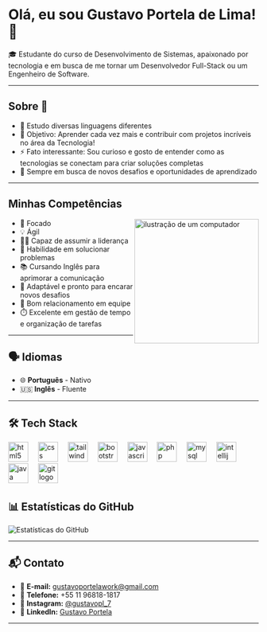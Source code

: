 <h1>Olá, eu sou Gustavo Portela de Lima! 👋 </h1>

🎓 Estudante do curso de Desenvolvimento de Sistemas, apaixonado por tecnologia e em busca de me tornar um Desenvolvedor Full-Stack ou um Engenheiro de Software.

---

## Sobre 🌟
  
- 🌱 Estudo diversas linguagens diferentes  
- 🎯 Objetivo: Aprender cada vez mais e contribuir com projetos incríveis no área da Tecnologia!
- ⚡ Fato interessante: Sou curioso e gosto de entender como as tecnologias se conectam para criar soluções completas  
- 🚀 Sempre em busca de novos desafios e oportunidades de aprendizado  

---


##   Minhas Competências
<img src="https://raw.githubusercontent.com/MicaelliMedeiros/micaellimedeiros/master/image/computer-illustration.png" alt="ilustração de um computador" min-width="250px" max-width="250px" width="250px" align="right">

- 🎯 Focado  
- 💡 Ágil  
- 🧑‍🏫 Capaz de assumir a liderança  
- 🧩 Habilidade em solucionar problemas  
- 📚 Cursando Inglês para aprimorar a comunicação  
- 🔄 Adaptável e pronto para encarar novos desafios  
- 🤝 Bom relacionamento em equipe  
- ⏱️ Excelente em gestão de tempo e organização de tarefas  


---

## 🗣️ Idiomas

- 🌐 **Português** - Nativo  
- 🇺🇸 **Inglês** - Fluente  

----
## 🛠️ Tech Stack

<div align="left">
  <img src="https://cdn.jsdelivr.net/gh/devicons/devicon/icons/html5/html5-original.svg" height="40" alt="html5 logo"  />
  <img width="12" />
  <img src="https://cdn.jsdelivr.net/gh/devicons/devicon/icons/css3/css3-original.svg" height="40" alt="css logo"  />
  <img width="12" />
  <img src="https://cdn.jsdelivr.net/gh/devicons/devicon/icons/tailwindcss/tailwindcss-original-wordmark.svg" height="40" alt="tailwindcss logo"  />
  <img width="12" />
  <img src="https://cdn.jsdelivr.net/gh/devicons/devicon/icons/bootstrap/bootstrap-original.svg" height="40" alt="bootstrap logo"  />
  <img width="12" />
  <img src="https://cdn.jsdelivr.net/gh/devicons/devicon/icons/javascript/javascript-original.svg" height="40" alt="javascript logo"  />
  <img width="12" />
  <img src="https://cdn.jsdelivr.net/gh/devicons/devicon/icons/php/php-original.svg" height="40" alt="php logo"  />
  <img width="12" />
  <img src="https://cdn.jsdelivr.net/gh/devicons/devicon/icons/mysql/mysql-original.svg" height="40" alt="mysql logo"  />
  <img width="12" />
  <img src="https://cdn.jsdelivr.net/gh/devicons/devicon/icons/intellij/intellij-original.svg" height="40" alt="intellij logo"  />
  <img width="12" />
  <img src="https://cdn.jsdelivr.net/gh/devicons/devicon/icons/java/java-original.svg" height="40" alt="java logo"  />
  <img width="12" />
  <img src="https://cdn.jsdelivr.net/gh/devicons/devicon/icons/git/git-original.svg" height="40" alt="git logo"  />
</div>





## 📊 Estatísticas do GitHub

![Estatísticas do GitHub](https://github-readme-stats.vercel.app/api?username=devportela&show_icons=true&theme=dark)  


---

## 📬 Contato

- 📧 **E-mail:** [gustavoportelawork@gmail.com](mailto:gustavoportelawork@gmail.com)  
- 📱 **Telefone:** +55 11 96818-1817  
- 📸 **Instagram:** [@gustavopl_7](https://www.instagram.com/gustavopl_7)  
- 💼 **LinkedIn:** [Gustavo Portela](https://www.linkedin.com/in/gustavo-portela-21aab738a)

---

